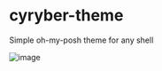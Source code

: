 # cyryber-theme
Simple oh-my-posh theme for any shell

![image](https://user-images.githubusercontent.com/42997751/181745692-fc249252-4e70-4569-89b5-6cc3bd64952e.png)
